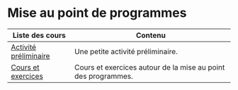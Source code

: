 # Mise au point de programmes

| Liste des cours                              | Contenu                             |
| -------------------------------------------- | ----------------------------------- |
| [Activité préliminaire](preliminaire.md) | Une petite activité préliminaire. |
| [Cours et exercices](cours.md) | Cours et exercices autour de la mise au point des programmes. |